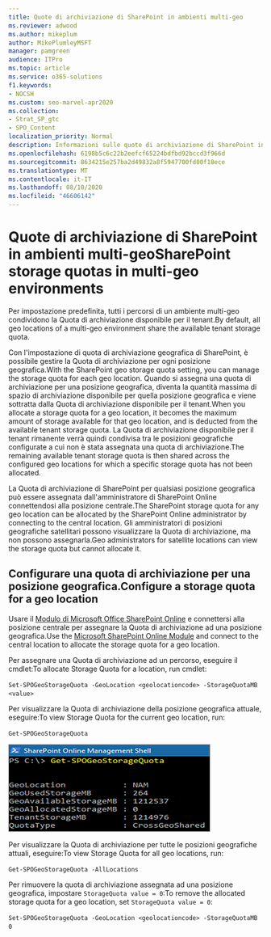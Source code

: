 ```yaml
---
title: Quote di archiviazione di SharePoint in ambienti multi-geo
ms.reviewer: adwood
ms.author: mikeplum
author: MikePlumleyMSFT
manager: pamgreen
audience: ITPro
ms.topic: article
ms.service: o365-solutions
f1.keywords:
- NOCSH
ms.custom: seo-marvel-apr2020
ms.collection:
- Strat_SP_gtc
- SPO_Content
localization_priority: Normal
description: Informazioni sulle quote di archiviazione di SharePoint in ambienti multi-Geo e sul modo in cui le quote possono essere gestite dall'amministratore di SharePoint Online.
ms.openlocfilehash: 6198b5c6c22b2eefcf65224bdfbd92bccd3f966d
ms.sourcegitcommit: 8634215e257ba2d49832a8f5947700fd00f18ece
ms.translationtype: MT
ms.contentlocale: it-IT
ms.lasthandoff: 08/10/2020
ms.locfileid: "46606142"
---
```

# <a name="sharepoint-storage-quotas-in-multi-geo-environments"></a><span data-ttu-id="167e7-103">Quote di archiviazione di SharePoint in ambienti multi-geo</span><span class="sxs-lookup"><span data-stu-id="167e7-103">SharePoint storage quotas in multi-geo environments</span></span>

<span data-ttu-id="167e7-104">Per impostazione predefinita, tutti i percorsi di un ambiente multi-geo condividono la Quota di archiviazione disponibile per il tenant.</span><span class="sxs-lookup"><span data-stu-id="167e7-104">By default, all geo locations of a multi-geo environment share the available tenant storage quota.</span></span>

<span data-ttu-id="167e7-105">Con l'impostazione di quota di archiviazione geografica di SharePoint, è possibile gestire la Quota di archiviazione per ogni posizione geografica.</span><span class="sxs-lookup"><span data-stu-id="167e7-105">With the SharePoint geo storage quota setting, you can manage the storage quota for each geo location.</span></span> <span data-ttu-id="167e7-106">Quando si assegna una quota di archiviazione per una posizione geografica, diventa la quantità massima di spazio di archiviazione disponibile per quella posizione geografica e viene sottratta dalla Quota di archiviazione disponibile per il tenant.</span><span class="sxs-lookup"><span data-stu-id="167e7-106">When you allocate a storage quota for a geo location, it becomes the maximum amount of storage available for that geo location, and is deducted from the available tenant storage quota.</span></span> <span data-ttu-id="167e7-107">La Quota di archiviazione disponibile per il tenant rimanente verrà quindi condivisa tra le posizioni geografiche configurate a cui non è stata assegnata una quota di archiviazione.</span><span class="sxs-lookup"><span data-stu-id="167e7-107">The remaining available tenant storage quota is then shared across the configured geo locations for which a specific storage quota has not been allocated.</span></span>

<span data-ttu-id="167e7-108">La Quota di archiviazione di SharePoint per qualsiasi posizione geografica può essere assegnata dall'amministratore di SharePoint Online connettendosi alla posizione centrale.</span><span class="sxs-lookup"><span data-stu-id="167e7-108">The SharePoint storage quota for any geo location can be allocated by the SharePoint Online administrator by connecting to the central location.</span></span> <span data-ttu-id="167e7-109">Gli amministratori di posizioni geografiche satellitari possono visualizzare la Quota di archiviazione, ma non possono assegnarla.</span><span class="sxs-lookup"><span data-stu-id="167e7-109">Geo administrators for satellite locations can view the storage quota but cannot allocate it.</span></span>

## <a name="configure-a-storage-quota-for-a-geo-location"></a><span data-ttu-id="167e7-110">Configurare una quota di archiviazione per una posizione geografica.</span><span class="sxs-lookup"><span data-stu-id="167e7-110">Configure a storage quota for a geo location</span></span>

<span data-ttu-id="167e7-111">Usare il [Modulo di Microsoft Office SharePoint Online](https://www.microsoft.com/download/details.aspx?id=35588 ) e connettersi alla posizione centrale per assegnare la Quota di archiviazione ad una posizione geografica.</span><span class="sxs-lookup"><span data-stu-id="167e7-111">Use the [Microsoft SharePoint Online Module](https://www.microsoft.com/download/details.aspx?id=35588 ) and connect to the central location to allocate the storage quota for a geo location.</span></span> 

<span data-ttu-id="167e7-112">Per assegnare una Quota di archiviazione ad un percorso, eseguire il cmdlet:</span><span class="sxs-lookup"><span data-stu-id="167e7-112">To allocate Storage Quota for a location, run cmdlet:</span></span>

`Set-SPOGeoStorageQuota -GeoLocation <geolocationcode> -StorageQuotaMB <value>`

<span data-ttu-id="167e7-113">Per visualizzare la Quota di archiviazione della posizione geografica attuale, eseguire:</span><span class="sxs-lookup"><span data-stu-id="167e7-113">To view Storage Quota for the current geo location, run:</span></span>

`Get-SPOGeoStorageQuota`

![Schermata della finestra di PowerShell che mostra il cmdlet Get-SPOGeoStorageQuota](media/multi-geo-storage-quota.png)

<span data-ttu-id="167e7-115">Per visualizzare la Quota di archiviazione per tutte le posizioni geografiche attuali, eseguire:</span><span class="sxs-lookup"><span data-stu-id="167e7-115">To view Storage Quota for all geo locations, run:</span></span>

`Get-SPOGeoStorageQuota -AllLocations`

<span data-ttu-id="167e7-116">Per rimuovere la quota di archiviazione assegnata ad una posizione geografica, impostare `StorageQuota value = 0`:</span><span class="sxs-lookup"><span data-stu-id="167e7-116">To remove the allocated storage quota for a geo location, set `StorageQuota value = 0`:</span></span>

`Set-SPOGeoStorageQuota -GeoLocation <geolocationcode> -StorageQuotaMB 0`
